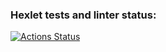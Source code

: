 ### Hexlet tests and linter status:
[![Actions Status](https://github.com/Eatingsoup/qa-engineer-project-85/actions/workflows/hexlet-check.yml/badge.svg)](https://github.com/Eatingsoup/qa-engineer-project-85/actions)